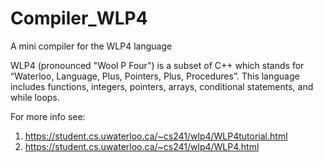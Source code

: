 # Compiler_WLP4
A mini compiler for the WLP4 language

WLP4 (pronounced "Wool P Four") is a subset of C++ which stands for “Waterloo, Language, Plus, Pointers, Plus, Procedures”.
This language includes functions, integers, pointers, arrays, conditional statements, and while loops.

For more info see:
1. https://student.cs.uwaterloo.ca/~cs241/wlp4/WLP4tutorial.html
2. https://student.cs.uwaterloo.ca/~cs241/wlp4/WLP4.html
